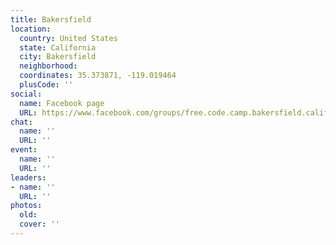 ```yaml
---
title: Bakersfield
location:
  country: United States
  state: California
  city: Bakersfield
  neighborhood: 
  coordinates: 35.373871, -119.019464
  plusCode: ''
social:
  name: Facebook page
  URL: https://www.facebook.com/groups/free.code.camp.bakersfield.california
chat:
  name: ''
  URL: ''
event:
  name: ''
  URL: ''
leaders:
- name: ''
  URL: ''
photos:
  old: 
  cover: ''
---
```

